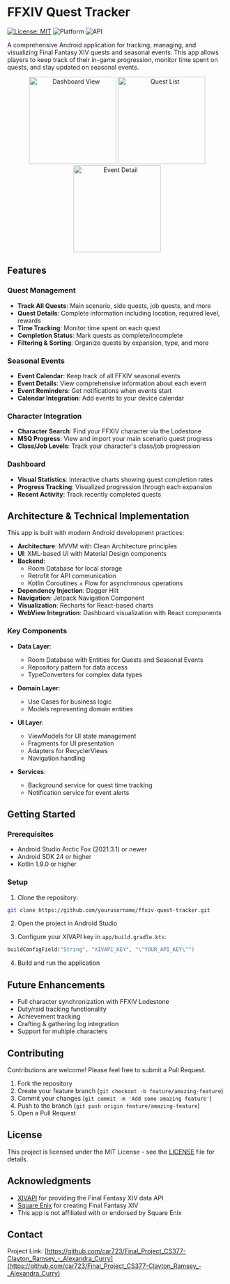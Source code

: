 # FFXIV Quest Tracker

[![License: MIT](https://img.shields.io/badge/License-MIT-yellow.svg)](https://opensource.org/licenses/MIT)
![Platform](https://img.shields.io/badge/platform-Android-green.svg)
![API](https://img.shields.io/badge/API-24%2B-brightgreen.svg)

A comprehensive Android application for tracking, managing, and visualizing Final Fantasy XIV quests and seasonal events. This app allows players to keep track of their in-game progression, monitor time spent on quests, and stay updated on seasonal events.

<p align="center">
  <img src="screenshots/dashboard.png" width="200" alt="Dashboard View"/>
  <img src="screenshots/quest_list.png" width="200" alt="Quest List"/>
  <img src="screenshots/event_detail.png" width="200" alt="Event Detail"/>
</p>

## Features

### Quest Management
- **Track All Quests**: Main scenario, side quests, job quests, and more
- **Quest Details**: Complete information including location, required level, rewards
- **Time Tracking**: Monitor time spent on each quest
- **Completion Status**: Mark quests as complete/incomplete
- **Filtering & Sorting**: Organize quests by expansion, type, and more

### Seasonal Events
- **Event Calendar**: Keep track of all FFXIV seasonal events
- **Event Details**: View comprehensive information about each event
- **Event Reminders**: Get notifications when events start
- **Calendar Integration**: Add events to your device calendar

### Character Integration
- **Character Search**: Find your FFXIV character via the Lodestone
- **MSQ Progress**: View and import your main scenario quest progress
- **Class/Job Levels**: Track your character's class/job progression

### Dashboard
- **Visual Statistics**: Interactive charts showing quest completion rates
- **Progress Tracking**: Visualized progression through each expansion
- **Recent Activity**: Track recently completed quests

## Architecture & Technical Implementation

This app is built with modern Android development practices:

- **Architecture**: MVVM with Clean Architecture principles
- **UI**: XML-based UI with Material Design components
- **Backend**:
  - Room Database for local storage
  - Retrofit for API communication
  - Kotlin Coroutines + Flow for asynchronous operations
- **Dependency Injection**: Dagger Hilt
- **Navigation**: Jetpack Navigation Component
- **Visualization**: Recharts for React-based charts
- **WebView Integration**: Dashboard visualization with React components

### Key Components

- **Data Layer**:
  - Room Database with Entities for Quests and Seasonal Events
  - Repository pattern for data access
  - TypeConverters for complex data types

- **Domain Layer**:
  - Use Cases for business logic
  - Models representing domain entities

- **UI Layer**:
  - ViewModels for UI state management
  - Fragments for UI presentation
  - Adapters for RecyclerViews
  - Navigation handling

- **Services**:
  - Background service for quest time tracking
  - Notification service for event alerts

## Getting Started

### Prerequisites
- Android Studio Arctic Fox (2021.3.1) or newer
- Android SDK 24 or higher
- Kotlin 1.9.0 or higher

### Setup
1. Clone the repository:
```bash
git clone https://github.com/yourusername/ffxiv-quest-tracker.git
```

2. Open the project in Android Studio

3. Configure your XIVAPI key in `app/build.gradle.kts`:
```kotlin
buildConfigField("String", "XIVAPI_KEY", "\"YOUR_API_KEY\"")
```

4. Build and run the application

## Future Enhancements

- Full character synchronization with FFXIV Lodestone
- Duty/raid tracking functionality
- Achievement tracking
- Crafting & gathering log integration
- Support for multiple characters

## Contributing

Contributions are welcome! Please feel free to submit a Pull Request.

1. Fork the repository
2. Create your feature branch (`git checkout -b feature/amazing-feature`)
3. Commit your changes (`git commit -m 'Add some amazing feature'`)
4. Push to the branch (`git push origin feature/amazing-feature`)
5. Open a Pull Request

## License

This project is licensed under the MIT License - see the [LICENSE](LICENSE) file for details.

## Acknowledgments

- [XIVAPI](https://xivapi.com/) for providing the Final Fantasy XIV data API
- [Square Enix](https://www.square-enix.com/) for creating Final Fantasy XIV
- This app is not affiliated with or endorsed by Square Enix

## Contact

Project Link: [https://github.com/car723/Final_Project_CS377-Clayton_Ramsey_-_Alexandra_Curry](https://github.com/car723/Final_Project_CS377-Clayton_Ramsey_-_Alexandra_Curry)

